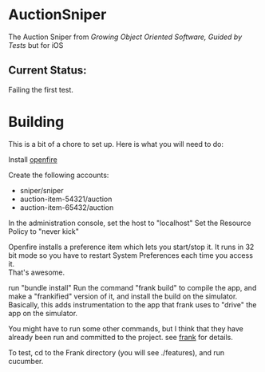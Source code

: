 AuctionSniper
=============

The Auction Sniper from _Growing Object Oriented Software, Guided by Tests_ but for iOS

Current Status:
---------------

Failing the first test.


Building
========

This is a bit of a chore to set up.  Here is what you will need to do:

Install [openfire](http://www.igniterealtime.org/projects/openfire/)

Create the following accounts:
* sniper/sniper
* auction-item-54321/auction
* auction-item-65432/auction

In the administration console, set the host to "localhost"
Set the Resource Policy to "never kick"

Openfire installs a preference item which lets you start/stop it.  It runs in 
32 bit mode so you have to restart System Preferences each time you access it.  
That's awesome.

run "bundle install"
Run the command "frank build" to compile the app, and make a "frankified" version 
of it, and install the build on the simulator.  Basically, this adds instrumentation
to the app that frank uses to "drive" the app on the simulator.

You might have to run some other commands, but I think that they have already
been run and committed to the project.  see [frank](http://testingwithfrank.com) 
for details.

To test, cd to the Frank directory (you will see ./features), and run cucumber.
